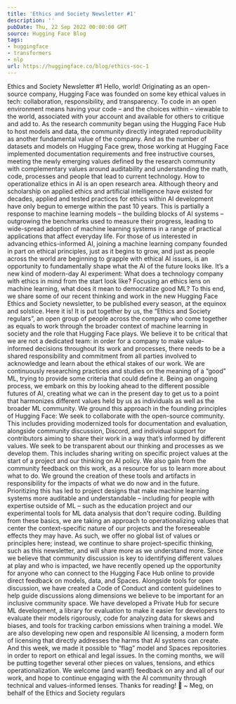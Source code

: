 ```yaml
---
title: 'Ethics and Society Newsletter #1'
description: ''
pubDate: Thu, 22 Sep 2022 00:00:00 GMT
source: Hugging Face Blog
tags:
- huggingface
- transformers
- nlp
url: https://huggingface.co/blog/ethics-soc-1
---
```


Ethics and Society Newsletter #1
Hello, world!
Originating as an open-source company, Hugging Face was founded on some key ethical values in tech: collaboration, responsibility, and transparency. To code in an open environment means having your code – and the choices within – viewable to the world, associated with your account and available for others to critique and add to. As the research community began using the Hugging Face Hub to host models and data, the community directly integrated reproducibility as another fundamental value of the company. And as the number of datasets and models on Hugging Face grew, those working at Hugging Face implemented documentation requirements and free instructive courses, meeting the newly emerging values defined by the research community with complementary values around auditability and understanding the math, code, processes and people that lead to current technology.
How to operationalize ethics in AI is an open research area. Although theory and scholarship on applied ethics and artificial intelligence have existed for decades, applied and tested practices for ethics within AI development have only begun to emerge within the past 10 years. This is partially a response to machine learning models – the building blocks of AI systems – outgrowing the benchmarks used to measure their progress, leading to wide-spread adoption of machine learning systems in a range of practical applications that affect everyday life. For those of us interested in advancing ethics-informed AI, joining a machine learning company founded in part on ethical principles, just as it begins to grow, and just as people across the world are beginning to grapple with ethical AI issues, is an opportunity to fundamentally shape what the AI of the future looks like. It’s a new kind of modern-day AI experiment: What does a technology company with ethics in mind from the start look like? Focusing an ethics lens on machine learning, what does it mean to democratize good ML?
To this end, we share some of our recent thinking and work in the new Hugging Face Ethics and Society newsletter, to be published every season, at the equinox and solstice. Here it is! It is put together by us, the “Ethics and Society regulars”, an open group of people across the company who come together as equals to work through the broader context of machine learning in society and the role that Hugging Face plays. We believe it to be critical that we are not a dedicated team: in order for a company to make value-informed decisions throughout its work and processes, there needs to be a shared responsibility and commitment from all parties involved to acknowledge and learn about the ethical stakes of our work.
We are continuously researching practices and studies on the meaning of a “good” ML, trying to provide some criteria that could define it. Being an ongoing process, we embark on this by looking ahead to the different possible futures of AI, creating what we can in the present day to get us to a point that harmonizes different values held by us as individuals as well as the broader ML community. We ground this approach in the founding principles of Hugging Face:
We seek to collaborate with the open-source community. This includes providing modernized tools for documentation and evaluation, alongside community discussion, Discord, and individual support for contributors aiming to share their work in a way that’s informed by different values.
We seek to be transparent about our thinking and processes as we develop them. This includes sharing writing on specific project values at the start of a project and our thinking on AI policy. We also gain from the community feedback on this work, as a resource for us to learn more about what to do.
We ground the creation of these tools and artifacts in responsibility for the impacts of what we do now and in the future. Prioritizing this has led to project designs that make machine learning systems more auditable and understandable – including for people with expertise outside of ML – such as the education project and our experimental tools for ML data analysis that don't require coding.
Building from these basics, we are taking an approach to operationalizing values that center the context-specific nature of our projects and the foreseeable effects they may have. As such, we offer no global list of values or principles here; instead, we continue to share project-specific thinking, such as this newsletter, and will share more as we understand more. Since we believe that community discussion is key to identifying different values at play and who is impacted, we have recently opened up the opportunity for anyone who can connect to the Hugging Face Hub online to provide direct feedback on models, data, and Spaces. Alongside tools for open discussion, we have created a Code of Conduct and content guidelines to help guide discussions along dimensions we believe to be important for an inclusive community space. We have developed a Private Hub for secure ML development, a library for evaluation to make it easier for developers to evaluate their models rigorously, code for analyzing data for skews and biases, and tools for tracking carbon emissions when training a model. We are also developing new open and responsible AI licensing, a modern form of licensing that directly addresses the harms that AI systems can create. And this week, we made it possible to “flag” model and Spaces repositories in order to report on ethical and legal issues.
In the coming months, we will be putting together several other pieces on values, tensions, and ethics operationalization. We welcome (and want!) feedback on any and all of our work, and hope to continue engaging with the AI community through technical and values-informed lenses.
Thanks for reading! 🤗
~ Meg, on behalf of the Ethics and Society regulars